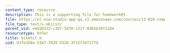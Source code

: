 ```yaml
---
content_type: resource
description: This is a supporting file for homework05.
file: https://ol-ocw-studio-app-qa.s3.amazonaws.com/courses/12-010-computational-methods-of-scientific-programming-fall-2011/03fe3d4e51677b39552b3f15f2d7177d_bikehit.m
file_type: text/x-objcsrc
parent_uid: e4d10212-c3b7-5470-c21f-8d65b30722d4
resourcetype: Other
title: bikehit.m
uid: 03fe3d4e-5167-7b39-552b-3f15f2d7177d
---
```

